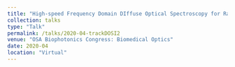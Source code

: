 ```yaml
---
title: "High-speed Frequency Domain DIffuse Optical Spectroscopy for Rapid Assessment of Breast Neoplasms"
collection: talks
type: "Talk"
permalink: /talks/2020-04-trackDOSI2
venue: "OSA Biophotonics Congress: Biomedical Optics"
date: 2020-04
location: "Virtual"
---
```

